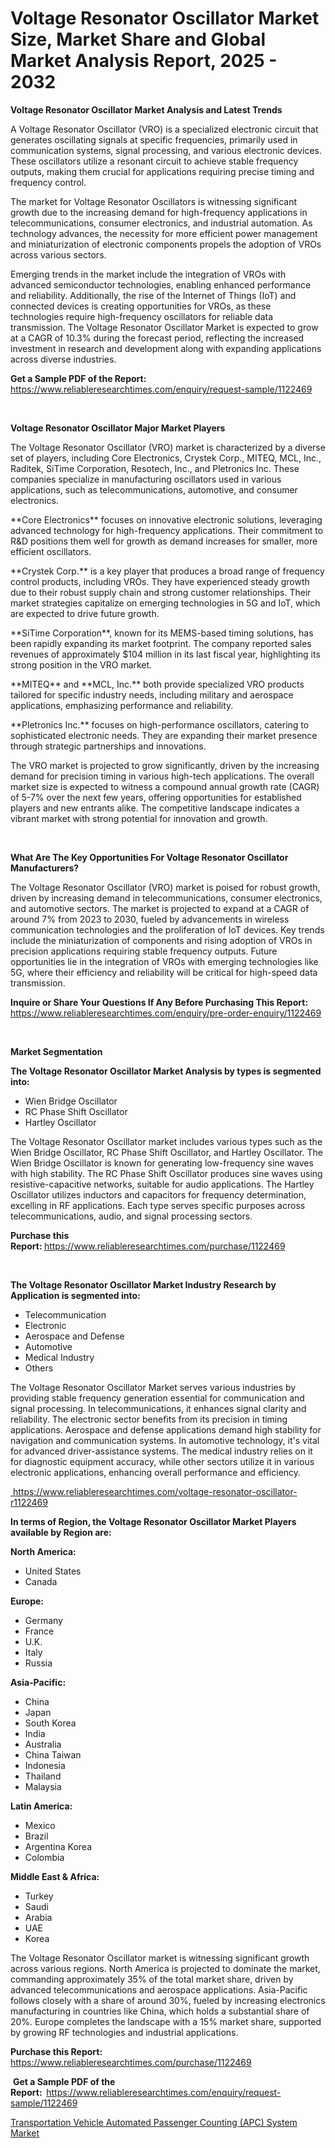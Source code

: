 <p><h1>Voltage Resonator Oscillator Market Size, Market Share and Global Market Analysis Report, 2025 - 2032</h1></p><p><strong>Voltage Resonator Oscillator Market Analysis and Latest Trends</strong></p>
<p><p>A Voltage Resonator Oscillator (VRO) is a specialized electronic circuit that generates oscillating signals at specific frequencies, primarily used in communication systems, signal processing, and various electronic devices. These oscillators utilize a resonant circuit to achieve stable frequency outputs, making them crucial for applications requiring precise timing and frequency control. </p><p>The market for Voltage Resonator Oscillators is witnessing significant growth due to the increasing demand for high-frequency applications in telecommunications, consumer electronics, and industrial automation. As technology advances, the necessity for more efficient power management and miniaturization of electronic components propels the adoption of VROs across various sectors. </p><p>Emerging trends in the market include the integration of VROs with advanced semiconductor technologies, enabling enhanced performance and reliability. Additionally, the rise of the Internet of Things (IoT) and connected devices is creating opportunities for VROs, as these technologies require high-frequency oscillators for reliable data transmission. The Voltage Resonator Oscillator Market is expected to grow at a CAGR of 10.3% during the forecast period, reflecting the increased investment in research and development along with expanding applications across diverse industries.</p></p>
<p><strong>Get a Sample PDF of the Report:&nbsp;</strong> <a href="https://www.reliableresearchtimes.com/enquiry/request-sample/1122469?utm_campaign=2177&utm_medium=2&utm_source=Github&utm_content=ia&utm_term=13022025&utm_id=voltage-resonator-oscillator">https://www.reliableresearchtimes.com/enquiry/request-sample/1122469</a></p>
<p>&nbsp;</p>
<p><strong>Voltage Resonator Oscillator Major Market Players</strong></p>
<p><p>The Voltage Resonator Oscillator (VRO) market is characterized by a diverse set of players, including Core Electronics, Crystek Corp., MITEQ, MCL, Inc., Raditek, SiTime Corporation, Resotech, Inc., and Pletronics Inc. These companies specialize in manufacturing oscillators used in various applications, such as telecommunications, automotive, and consumer electronics.</p><p>**Core Electronics** focuses on innovative electronic solutions, leveraging advanced technology for high-frequency applications. Their commitment to R&D positions them well for growth as demand increases for smaller, more efficient oscillators.</p><p>**Crystek Corp.** is a key player that produces a broad range of frequency control products, including VROs. They have experienced steady growth due to their robust supply chain and strong customer relationships. Their market strategies capitalize on emerging technologies in 5G and IoT, which are expected to drive future growth.</p><p>**SiTime Corporation**, known for its MEMS-based timing solutions, has been rapidly expanding its market footprint. The company reported sales revenues of approximately $104 million in its last fiscal year, highlighting its strong position in the VRO market.</p><p>**MITEQ** and **MCL, Inc.** both provide specialized VRO products tailored for specific industry needs, including military and aerospace applications, emphasizing performance and reliability.</p><p>**Pletronics Inc.** focuses on high-performance oscillators, catering to sophisticated electronic needs. They are expanding their market presence through strategic partnerships and innovations.</p><p>The VRO market is projected to grow significantly, driven by the increasing demand for precision timing in various high-tech applications. The overall market size is expected to witness a compound annual growth rate (CAGR) of 5-7% over the next few years, offering opportunities for established players and new entrants alike. The competitive landscape indicates a vibrant market with strong potential for innovation and growth.</p></p>
<p>&nbsp;</p>
<p><strong>What Are The Key Opportunities For Voltage Resonator Oscillator Manufacturers?</strong></p>
<p><p>The Voltage Resonator Oscillator (VRO) market is poised for robust growth, driven by increasing demand in telecommunications, consumer electronics, and automotive sectors. The market is projected to expand at a CAGR of around 7% from 2023 to 2030, fueled by advancements in wireless communication technologies and the proliferation of IoT devices. Key trends include the miniaturization of components and rising adoption of VROs in precision applications requiring stable frequency outputs. Future opportunities lie in the integration of VROs with emerging technologies like 5G, where their efficiency and reliability will be critical for high-speed data transmission.</p></p>
<p><strong>Inquire or Share Your Questions If Any Before Purchasing This Report:</strong> <a href="https://www.reliableresearchtimes.com/enquiry/pre-order-enquiry/1122469?utm_campaign=2177&utm_medium=2&utm_source=Github&utm_content=ia&utm_term=13022025&utm_id=voltage-resonator-oscillator">https://www.reliableresearchtimes.com/enquiry/pre-order-enquiry/1122469</a></p>
<p>&nbsp;</p>
<p><strong>Market Segmentation</strong></p>
<p><strong>The Voltage Resonator Oscillator Market Analysis by types is segmented into:</strong></p>
<p><ul><li>Wien Bridge Oscillator</li><li>RC Phase Shift Oscillator</li><li>Hartley Oscillator</li></ul></p>
<p><p>The Voltage Resonator Oscillator market includes various types such as the Wien Bridge Oscillator, RC Phase Shift Oscillator, and Hartley Oscillator. The Wien Bridge Oscillator is known for generating low-frequency sine waves with high stability. The RC Phase Shift Oscillator produces sine waves using resistive-capacitive networks, suitable for audio applications. The Hartley Oscillator utilizes inductors and capacitors for frequency determination, excelling in RF applications. Each type serves specific purposes across telecommunications, audio, and signal processing sectors.</p></p>
<p><strong>Purchase this Report:&nbsp;</strong><a href="https://www.reliableresearchtimes.com/purchase/1122469?utm_campaign=2177&utm_medium=2&utm_source=Github&utm_content=ia&utm_term=13022025&utm_id=voltage-resonator-oscillator">https://www.reliableresearchtimes.com/purchase/1122469</a></p>
<p>&nbsp;</p>
<p><strong>The Voltage Resonator Oscillator Market Industry Research by Application is segmented into:</strong></p>
<p><ul><li>Telecommunication</li><li>Electronic</li><li>Aerospace and Defense</li><li>Automotive</li><li>Medical Industry</li><li>Others</li></ul></p>
<p><p>The Voltage Resonator Oscillator Market serves various industries by providing stable frequency generation essential for communication and signal processing. In telecommunications, it enhances signal clarity and reliability. The electronic sector benefits from its precision in timing applications. Aerospace and defense applications demand high stability for navigation and communication systems. In automotive technology, it's vital for advanced driver-assistance systems. The medical industry relies on it for diagnostic equipment accuracy, while other sectors utilize it in various electronic applications, enhancing overall performance and efficiency.</p></p>
<p><a href="https://www.reliableresearchtimes.com/voltage-resonator-oscillator-r1122469?utm_campaign=2177&utm_medium=2&utm_source=Github&utm_content=ia&utm_term=13022025&utm_id=voltage-resonator-oscillator">&nbsp;https://www.reliableresearchtimes.com/voltage-resonator-oscillator-r1122469</a></p>
<p><strong>In terms of Region, the Voltage Resonator Oscillator Market Players available by Region are:</strong></p>
<p>
    <p> <strong> North America: </strong>
        <ul>
            <li>United States</li>
            <li>Canada</li>
        </ul>
        </p> 
    <p> <strong> Europe: </strong>
        <ul>
            <li>Germany</li>
            <li>France</li>
            <li>U.K.</li>
            <li>Italy</li>
            <li>Russia</li>
        </ul>
        </p> 
    <p> <strong> Asia-Pacific: </strong>
        <ul>
            <li>China</li>
            <li>Japan</li>
            <li>South Korea</li>
            <li>India</li>
            <li>Australia</li>
            <li>China Taiwan</li>
            <li>Indonesia</li>
            <li>Thailand</li>
            <li>Malaysia</li>
        </ul>
        </p> 
    <p> <strong> Latin America: </strong>
        <ul>
            <li>Mexico</li>
            <li>Brazil</li>
            <li>Argentina Korea</li>
            <li>Colombia</li>
        </ul>
        </p> 
    <p> <strong> Middle East & Africa: </strong>
        <ul>
            <li>Turkey</li>
            <li>Saudi</li>
            <li>Arabia</li>
            <li>UAE</li>
            <li>Korea</li>
        </ul>
    </p>
    </p>
<p><p>The Voltage Resonator Oscillator market is witnessing significant growth across various regions. North America is projected to dominate the market, commanding approximately 35% of the total market share, driven by advanced telecommunications and aerospace applications. Asia-Pacific follows closely with a share of around 30%, fueled by increasing electronics manufacturing in countries like China, which holds a substantial share of 20%. Europe completes the landscape with a 15% market share, supported by growing RF technologies and industrial applications.</p></p>
<p><strong>Purchase this Report: </strong><a href="https://www.reliableresearchtimes.com/purchase/1122469?utm_campaign=2177&utm_medium=2&utm_source=Github&utm_content=ia&utm_term=13022025&utm_id=voltage-resonator-oscillator">https://www.reliableresearchtimes.com/purchase/1122469</a></p>
<p>&nbsp;<strong>Get a Sample PDF of the Report:&nbsp;&nbsp;</strong><a href="https://www.reliableresearchtimes.com/enquiry/request-sample/1122469?utm_campaign=2177&utm_medium=2&utm_source=Github&utm_content=ia&utm_term=13022025&utm_id=voltage-resonator-oscillator">https://www.reliableresearchtimes.com/enquiry/request-sample/1122469</a></p>
<p><strong></strong></p>
<p><p><a href="https://github.com/LilianFaulkner65/Market-Research-Report-List-1/blob/main/transportation-vehicle-automated-passenger-counting-apc-system-market.md?utm_campaign=2177&utm_medium=2&utm_source=Github&utm_content=ia&utm_term=13022025&utm_id=voltage-resonator-oscillator">Transportation Vehicle Automated Passenger Counting (APC) System Market</a></p></p>